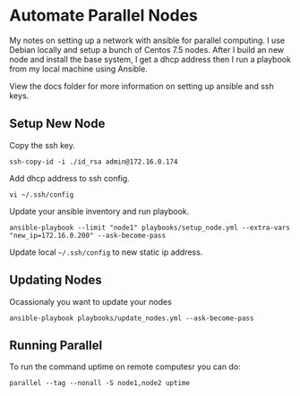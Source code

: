 
# Automate Parallel Nodes

My notes on setting up a network with ansible for parallel computing. I use Debian locally and setup a bunch of Centos 7.5 nodes.
After I build an new node and install the base system, I get a dhcp address then I run a playbook from my local machine using Ansible.

View the docs folder for more information on setting up ansible and ssh keys.

## Setup New Node

Copy the ssh key.

`ssh-copy-id -i ./id_rsa admin@172.16.0.174`

Add dhcp address to ssh config.

`vi ~/.ssh/config`

Update your ansible inventory and run playbook.

`ansible-playbook --limit "node1" playbooks/setup_node.yml --extra-vars "new_ip=172.16.0.200" --ask-become-pass`

Update local `~/.ssh/config` to new static ip address. 

## Updating Nodes

Ocassionaly you want to update your nodes

`ansible-playbook playbooks/update_nodes.yml --ask-become-pass`

## Running Parallel

To run the command uptime on remote computesr you can do:

`parallel --tag --nonall -S node1,node2 uptime`

